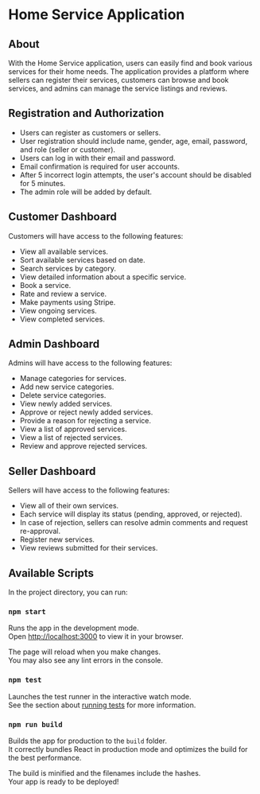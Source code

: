 # Home Service Application

## About
With the Home Service application, users can easily find and book various services for their home needs. The application provides a platform where sellers can register their services, customers can browse and book services, and admins can manage the service listings and reviews.

## Registration and Authorization
- Users can register as customers or sellers.
- User registration should include name, gender, age, email, password, and role (seller or customer).
- Users can log in with their email and password.
- Email confirmation is required for user accounts.
- After 5 incorrect login attempts, the user's account should be disabled for 5 minutes.
- The admin role will be added by default.

## Customer Dashboard
Customers will have access to the following features:
- View all available services.
- Sort available services based on date.
- Search services by category.
- View detailed information about a specific service.
- Book a service.
- Rate and review a service.
- Make payments using Stripe.
- View ongoing services.
- View completed services.

## Admin Dashboard
Admins will have access to the following features:
- Manage categories for services.
- Add new service categories.
- Delete service categories.
- View newly added services.
- Approve or reject newly added services.
- Provide a reason for rejecting a service.
- View a list of approved services.
- View a list of rejected services.
- Review and approve rejected services.

## Seller Dashboard
Sellers will have access to the following features:
- View all of their own services.
- Each service will display its status (pending, approved, or rejected).
- In case of rejection, sellers can resolve admin comments and request re-approval.
- Register new services.
- View reviews submitted for their services.

## Available Scripts

In the project directory, you can run:

### `npm start`

Runs the app in the development mode.\
Open [http://localhost:3000](http://localhost:3000) to view it in your browser.

The page will reload when you make changes.\
You may also see any lint errors in the console.

### `npm test`

Launches the test runner in the interactive watch mode.\
See the section about [running tests](https://facebook.github.io/create-react-app/docs/running-tests) for more information.

### `npm run build`

Builds the app for production to the `build` folder.\
It correctly bundles React in production mode and optimizes the build for the best performance.

The build is minified and the filenames include the hashes.\
Your app is ready to be deployed!
